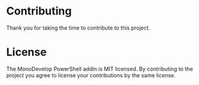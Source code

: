 # Contributing

Thank you for taking the time to contribute to this project.

# License

The MonoDevelop PowerShell addin is MIT licensed. By contributing to the project you agree to license your contributions by the same license.